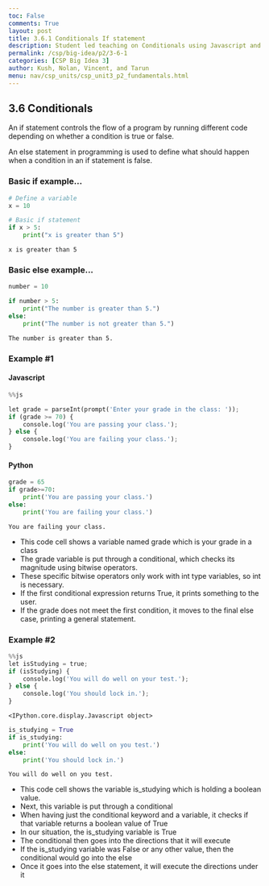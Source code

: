 ```yaml
---
toc: False
comments: True
layout: post
title: 3.6.1 Conditionals If statement
description: Student led teaching on Conditionals using Javascript and Python
permalink: /csp/big-idea/p2/3-6-1
categories: [CSP Big Idea 3]
author: Kush, Nolan, Vincent, and Tarun
menu: nav/csp_units/csp_unit3_p2_fundamentals.html
---
```


## 3.6 Conditionals

An if statement controls the flow of a program by running different code depending on whether a condition is true or false.

An else statement in programming is used to define what should happen when a condition in an if statement is false.

### Basic if example...


```python
# Define a variable
x = 10

# Basic if statement
if x > 5:
    print("x is greater than 5")
```

    x is greater than 5


### Basic else example...


```python
number = 10

if number > 5:
    print("The number is greater than 5.")
else:
    print("The number is not greater than 5.")
```

    The number is greater than 5.


### Example #1

#### Javascript


```python
%%js

let grade = parseInt(prompt('Enter your grade in the class: '));
if (grade >= 70) {
    console.log('You are passing your class.');
} else {
    console.log('You are failing your class.');
}
```

#### Python


```python
grade = 65
if grade>=70:
    print('You are passing your class.')
else:
    print('You are failing your class.')
```

    You are failing your class.


- This code cell shows a variable named grade which is your grade in a class
- The grade variable is put through a conditional, which checks its magnitude using bitwise operators.
- These specific bitwise operators only work with int type variables, so int is necessary.
- If the first conditional expression returns True, it prints something to the user.
- If the grade does not meet the first condition, it moves to the final else case, printing a general statement.



### Example #2


```python
%%js
let isStudying = true;
if (isStudying) {
    console.log('You will do well on your test.');
} else {
    console.log('You should lock in.');
}
```


    <IPython.core.display.Javascript object>



```python
is_studying = True
if is_studying:
    print('You will do well on you test.')
else:
    print('You should lock in.')
```

    You will do well on you test.


- This code cell shows the variable is_studying which is holding a boolean value.
- Next, this variable is put through a conditional
- When having just the conditional keyword and a variable, it checks if that variable returns a boolean value of True
- In our situation, the is_studying variable is True
- The conditional then goes into the directions that it will execute
- If the is_studying variable was False or any other value, then the conditional would go into the else
- Once it goes into the else statement, it will execute the directions under it

